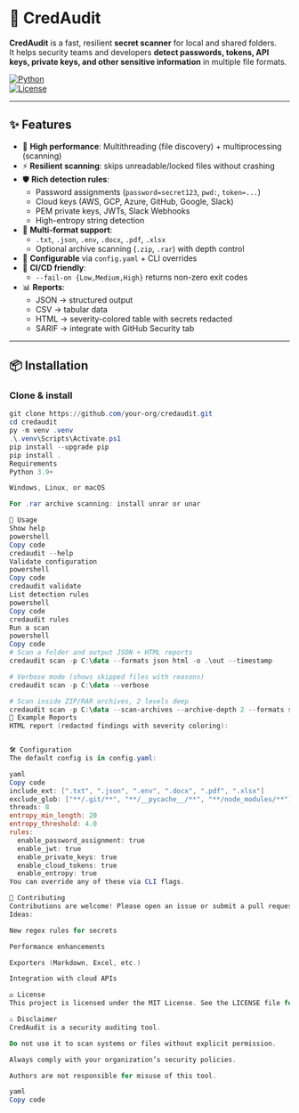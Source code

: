 # 🔐 CredAudit

**CredAudit** is a fast, resilient **secret scanner** for local and shared folders.  
It helps security teams and developers **detect passwords, tokens, API keys, private keys, and other sensitive information** in multiple file formats.  

[![Python](https://img.shields.io/badge/python-3.9%2B-blue.svg)](https://www.python.org/)  
[![License](https://img.shields.io/badge/license-MIT-green.svg)](LICENSE)

---

## ✨ Features

- 🚀 **High performance**: Multithreading (file discovery) + multiprocessing (scanning)  
- ⚡ **Resilient scanning**: skips unreadable/locked files without crashing  
- 🛡️ **Rich detection rules**:
  - Password assignments (`password=secret123`, `pwd:`, `token=...`)  
  - Cloud keys (AWS, GCP, Azure, GitHub, Google, Slack)  
  - PEM private keys, JWTs, Slack Webhooks  
  - High-entropy string detection  
- 📂 **Multi-format support**:
  - `.txt`, `.json`, `.env`, `.docx`, `.pdf`, `.xlsx`  
  - Optional archive scanning (`.zip`, `.rar`) with depth control  
- 🧩 **Configurable** via `config.yaml` + CLI overrides  
- 🎯 **CI/CD friendly**:
  - `--fail-on {Low,Medium,High}` returns non-zero exit codes  
- 📊 **Reports**:
  - JSON → structured output  
  - CSV → tabular data  
  - HTML → severity-colored table with secrets redacted  
  - SARIF → integrate with GitHub Security tab

---

## 📦 Installation

### Clone & install
```powershell
git clone https://github.com/your-org/credaudit.git
cd credaudit
py -m venv .venv
.\.venv\Scripts\Activate.ps1
pip install --upgrade pip
pip install .
Requirements
Python 3.9+

Windows, Linux, or macOS

For .rar archive scanning: install unrar or unar

🚀 Usage
Show help
powershell
Copy code
credaudit --help
Validate configuration
powershell
Copy code
credaudit validate
List detection rules
powershell
Copy code
credaudit rules
Run a scan
powershell
Copy code
# Scan a folder and output JSON + HTML reports
credaudit scan -p C:\data --formats json html -o .\out --timestamp

# Verbose mode (shows skipped files with reasons)
credaudit scan -p C:\data --verbose

# Scan inside ZIP/RAR archives, 2 levels deep
credaudit scan -p C:\data --scan-archives --archive-depth 2 --formats sarif html
📂 Example Reports
HTML report (redacted findings with severity coloring):


🛠 Configuration
The default config is in config.yaml:

yaml
Copy code
include_ext: [".txt", ".json", ".env", ".docx", ".pdf", ".xlsx"]
exclude_glob: ["**/.git/**", "**/__pycache__/**", "**/node_modules/**"]
threads: 8
entropy_min_length: 20
entropy_threshold: 4.0
rules:
  enable_password_assignment: true
  enable_jwt: true
  enable_private_keys: true
  enable_cloud_tokens: true
  enable_entropy: true
You can override any of these via CLI flags.

🤝 Contributing
Contributions are welcome! Please open an issue or submit a pull request with improvements.
Ideas:

New regex rules for secrets

Performance enhancements

Exporters (Markdown, Excel, etc.)

Integration with cloud APIs

⚖️ License
This project is licensed under the MIT License. See the LICENSE file for details.

⚠️ Disclaimer
CredAudit is a security auditing tool.

Do not use it to scan systems or files without explicit permission.

Always comply with your organization’s security policies.

Authors are not responsible for misuse of this tool.

yaml
Copy code
